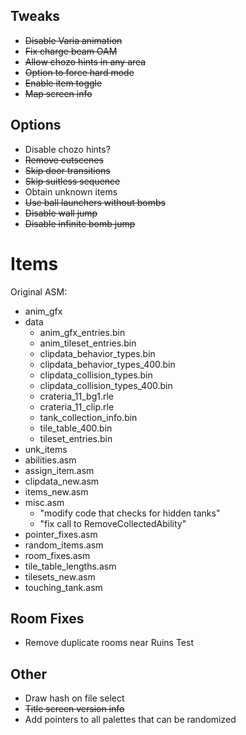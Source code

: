 ## Tweaks

- ~~Disable Varia animation~~
- ~~Fix charge beam OAM~~
- ~~Allow chozo hints in any area~~
- ~~Option to force hard mode~~
- ~~Enable item toggle~~
- ~~Map screen info~~

## Options
- Disable chozo hints?
- ~~Remove cutscenes~~
- ~~Skip door transitions~~
- ~~Skip suitless sequence~~
- Obtain unknown items
- ~~Use ball launchers without bombs~~
- ~~Disable wall jump~~
- ~~Disable infinite bomb jump~~

# Items

Original ASM:
- anim_gfx
- data
  - anim_gfx_entries.bin
  - anim_tileset_entries.bin
  - clipdata_behavior_types.bin
  - clipdata_behavior_types_400.bin
  - clipdata_collision_types.bin
  - clipdata_collision_types_400.bin
  - crateria_11_bg1.rle
  - crateria_11_clip.rle
  - tank_collection_info.bin
  - tile_table_400.bin
  - tileset_entries.bin
- unk_items
- abilities.asm
- assign_item.asm
- clipdata_new.asm
- items_new.asm
- misc.asm
  - "modify code that checks for hidden tanks"
  - "fix call to RemoveCollectedAbility"
- pointer_fixes.asm
- random_items.asm
- room_fixes.asm
- tile_table_lengths.asm
- tilesets_new.asm
- touching_tank.asm

## Room Fixes
- Remove duplicate rooms near Ruins Test

## Other

- Draw hash on file select
- ~~Title screen version info~~
- Add pointers to all palettes that can be randomized
